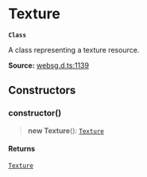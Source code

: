 # Texture

**`Class`**

A class representing a texture resource.

**Source:** [websg.d.ts:1139](https://github.com/thirdroom/thirdroom/blob/4c397b03/packages/websg-types/types/websg.d.ts#L1139)

## Constructors

### constructor()

> **new Texture**(): [`Texture`](class.Texture.md)

#### Returns

[`Texture`](class.Texture.md)
